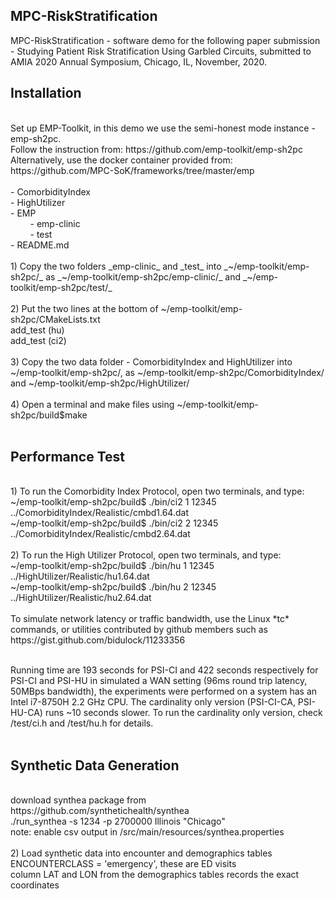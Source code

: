 ## MPC-RiskStratification
  MPC-RiskStratification - software demo for the following paper submission - Studying Patient Risk Stratification Using Garbled Circuits, submitted to AMIA 2020 Annual Symposium, Chicago, IL, November, 2020.
  <br/>
## Installation
  <br/>
  Set up EMP-Toolkit, in this demo we use the semi-honest mode instance - emp-sh2pc. 
  <br/>Follow the instruction from: https://github.com/emp-toolkit/emp-sh2pc
  <br/>Alternatively, use the docker container provided from: https://github.com/MPC-SoK/frameworks/tree/master/emp
  <br/><br/>
  - ComorbidityIndex <br/>
  - HighUtilizer <br/>
  - EMP <br/>
    &nbsp;&nbsp;&nbsp;&nbsp;&nbsp;&nbsp;&nbsp;&nbsp;- emp-clinic <br/>
    &nbsp;&nbsp;&nbsp;&nbsp;&nbsp;&nbsp;&nbsp;&nbsp;- test  <br/>
  - README.md <br/><br/>
  1) Copy the two folders _emp-clinic_ and _test_ into _~/emp-toolkit/emp-sh2pc/_ as _~/emp-toolkit/emp-sh2pc/emp-clinic/_ and _~/emp-toolkit/emp-sh2pc/test/_
  <br/><br/>  
  2) Put the two lines at the bottom of ~/emp-toolkit/emp-sh2pc/CMakeLists.txt   <br/>
add_test (hu)  <br/>
add_test (ci2)  <br/><br/>
  3) Copy the two data folder - ComorbidityIndex and HighUtilizer into ~/emp-toolkit/emp-sh2pc/, as ~/emp-toolkit/emp-sh2pc/ComorbidityIndex/ and ~/emp-toolkit/emp-sh2pc/HighUtilizer/
  <br/><br/>  
  4) Open a terminal and make files using ~/emp-toolkit/emp-sh2pc/build$make
  <br/><br/>  
  
## Performance Test
  <br/>
  1) To run the Comorbidity Index Protocol, open two terminals, and type:
  <br/>
  ~/emp-toolkit/emp-sh2pc/build$ ./bin/ci2 1 12345 ../ComorbidityIndex/Realistic/cmbd1.64.dat
  <br/>
  ~/emp-toolkit/emp-sh2pc/build$ ./bin/ci2 2 12345 ../ComorbidityIndex/Realistic/cmbd2.64.dat
  <br/><br/>  
  2) To run the High Utilizer Protocol, open two terminals, and type:
  <br/>
  ~/emp-toolkit/emp-sh2pc/build$ ./bin/hu 1 12345 ../HighUtilizer/Realistic/hu1.64.dat
  <br/>
  ~/emp-toolkit/emp-sh2pc/build$ ./bin/hu 2 12345 ../HighUtilizer/Realistic/hu2.64.dat
  <br/><br/>  
  To simulate network latency or traffic bandwidth, use the Linux *tc* commands, or utilities contributed by github members such as https://gist.github.com/bidulock/11233356  <br/><br/>
  
  Running time are 193 seconds for PSI-CI and 422 seconds respectively for PSI-CI and PSI-HU in simulated a WAN setting (96ms round trip latency, 50MBps bandwidth), the experiments were performed on a system has an Intel i7-8750H 2.2 GHz CPU. The cardinality only version (PSI-CI-CA, PSI-HU-CA) runs ~10 seconds slower. To run the cardinality only version, check /test/ci.h and /test/hu.h for details.
    <br/><br/>  
    
  ## Synthetic Data Generation
  <br/>
  download synthea package from https://github.com/synthetichealth/synthea
  <br/>
  ./run_synthea -s 1234 -p 2700000 Illinois "Chicago"
  <br/>
  note: enable csv output in /src/main/resources/synthea.properties
  <br/><br/>  
  2) Load synthetic data into encounter and demographics tables 
  <br/>
  ENCOUNTERCLASS = 'emergency', these are ED visits
  <br/>
  column LAT and LON from the demographics tables records the exact coordinates
  <br/><br/>  
  
